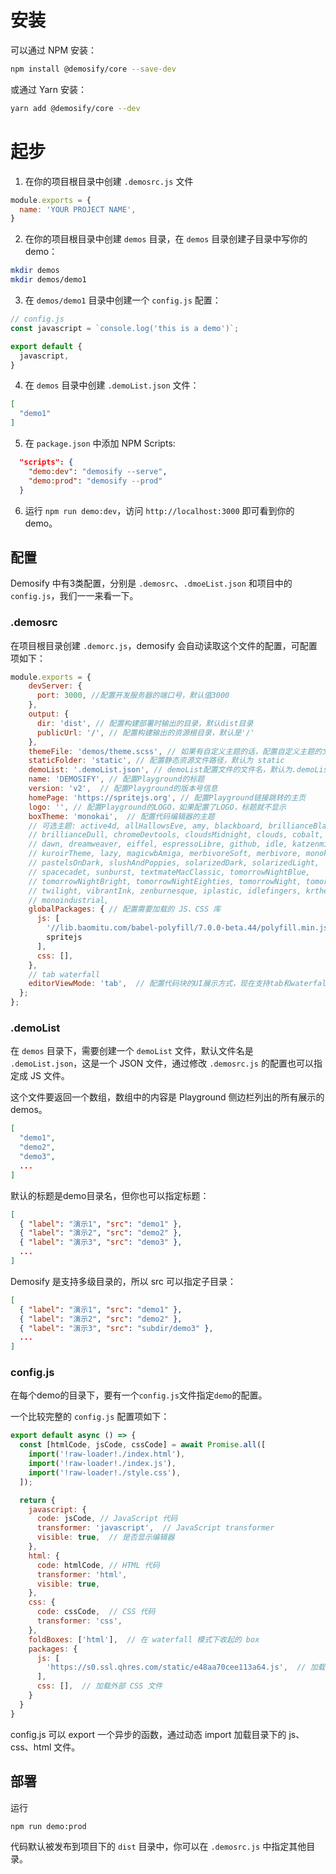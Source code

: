 # 安装

可以通过 NPM 安装：

```bash
npm install @demosify/core --save-dev
```

或通过 Yarn 安装：

```bash
yarn add @demosify/core --dev
```

# 起步

1. 在你的项目根目录中创建 `.demosrc.js` 文件

```js
module.exports = {
  name: 'YOUR PROJECT NAME',
}
```

2. 在你的项目根目录中创建 `demos` 目录，在 `demos` 目录创建子目录中写你的demo：

```bash
mkdir demos
mkdir demos/demo1
```

3. 在 `demos/demo1` 目录中创建一个 `config.js` 配置：

```js
// config.js
const javascript = `console.log('this is a demo')`;

export default {
  javascript,
}
```

4. 在 `demos` 目录中创建 `.demoList.json` 文件：

```json
[
  "demo1"
]
```

5. 在 `package.json` 中添加 NPM Scripts:

```json
  "scripts": {
    "demo:dev": "demosify --serve",
    "demo:prod": "demosify --prod"
  }
```

6. 运行 `npm run demo:dev`，访问 `http://localhost:3000` 即可看到你的 demo。

## 配置

Demosify 中有3类配置，分别是 `.demosrc`、`.dmoeList.json` 和项目中的 `config.js`，我们一一来看一下。

### .demosrc

在项目根目录创建 `.demorc.js`，demosify 会自动读取这个文件的配置，可配置项如下：

```js
module.exports = {
    devServer: {
      port: 3000, //配置开发服务器的端口号，默认值3000
    },
    output: {
      dir: 'dist', // 配置构建部署时输出的目录，默认dist目录
      publicUrl: '/', // 配置构建输出的资源根目录，默认是'/'
    },
    themeFile: 'demos/theme.scss', // 如果有自定义主题的话，配置自定义主题的文件名，支持SASS
    staticFolder: 'static', // 配置静态资源文件路径，默认为 static
    demoList: '.demoList.json', // demoList配置文件的文件名，默认为.demoList.json
    name: 'DEMOSIFY', // 配置Playground的标题 
    version: 'v2',  // 配置Playground的版本号信息
    homePage: 'https://spritejs.org', // 配置Playground链接跳转的主页
    logo: '', // 配置Playground的LOGO，如果配置了LOGO，标题就不显示
    boxTheme: 'monokai',  // 配置代码编辑器的主题
    // 可选主题: active4d, allHallowsEve, amy, blackboard, brillianceBlack,
    // brillianceDull, chromeDevtools, cloudsMidnight, clouds, cobalt,
    // dawn, dreamweaver, eiffel, espressoLibre, github, idle, katzenmilch,
    // kuroirTheme, lazy, magicwbAmiga, merbivoreSoft, merbivore, monokai,
    // pastelsOnDark, slushAndPoppies, solarizedDark, solarizedLight,
    // spacecadet, sunburst, textmateMacClassic, tomorrowNightBlue,
    // tomorrowNightBright, tomorrowNightEighties, tomorrowNight, tomorrow,
    // twilight, vibrantInk, zenburnesque, iplastic, idlefingers, krtheme,
    // monoindustrial,
    globalPackages: { // 配置需要加载的 JS、CSS 库
      js: [ 
        '//lib.baomitu.com/babel-polyfill/7.0.0-beta.44/polyfill.min.js', 
        spritejs
      ],
      css: [],
    },
    // tab waterfall
    editorViewMode: 'tab',  // 配置代码块的UI展示方式，现在支持tab和waterfall两种展示方式
  };
};
```

### .demoList

在 `demos` 目录下，需要创建一个 `demoList` 文件，默认文件名是 `.demoList.json`，这是一个 JSON 文件，通过修改 `.demosrc.js` 的配置也可以指定成 JS 文件。

这个文件要返回一个数组，数组中的内容是 Playground 侧边栏列出的所有展示的 demos。

```json
[
  "demo1",
  "demo2",
  "demo3",
  ...
]
```

默认的标题是demo目录名，但你也可以指定标题：

```json
[
  { "label": "演示1", "src": "demo1" },
  { "label": "演示2", "src": "demo2" },
  { "label": "演示3", "src": "demo3" },
  ...
]
```

Demosify 是支持多级目录的，所以 src 可以指定子目录：

```json
[
  { "label": "演示1", "src": "demo1" },
  { "label": "演示2", "src": "demo2" },
  { "label": "演示3", "src": "subdir/demo3" },
  ...  
]
```

### config.js

在每个demo的目录下，要有一个`config.js`文件指定`demo`的配置。

一个比较完整的 `config.js` 配置项如下：

```js
export default async () => {
  const [htmlCode, jsCode, cssCode] = await Promise.all([
    import('!raw-loader!./index.html'),
    import('!raw-loader!./index.js'),
    import('!raw-loader!./style.css'),
  ]);

  return {
    javascript: {
      code: jsCode, // JavaScript 代码
      transformer: 'javascript',  // JavaScript transformer
      visible: true,  // 是否显示编辑器
    },
    html: {
      code: htmlCode, // HTML 代码
      transformer: 'html',
      visible: true,
    },
    css: {
      code: cssCode,  // CSS 代码
      transformer: 'css',
    },
    foldBoxes: ['html'],  // 在 waterfall 模式下收起的 box
    packages: {
      js: [
        'https://s0.ssl.qhres.com/static/e48aa70cee113a64.js',  // 加载外部 js 文件
      ],
      css: [],  // 加载外部 CSS 文件
    }
  }
}
```

config.js 可以 export 一个异步的函数，通过动态 import 加载目录下的 js、css、html 文件。

## 部署

运行 

```bash
npm run demo:prod
```

代码默认被发布到项目下的 `dist` 目录中，你可以在 `.demosrc.js` 中指定其他目录。
